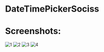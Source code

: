 # DateTimePickerSociss
# Screenshots:
![1](https://image.ibb.co/cKDrr9/Screenshot_2018_10_11_14_51_43.png)
![2](https://image.ibb.co/d5jLjU/Screenshot_2018_10_11_14_52_21.png)
![3](https://image.ibb.co/f21Nyp/Screenshot_2018_10_11_14_52_43.png)
![4](https://image.ibb.co/ikqt4U/Screenshot_2018_10_11_14_53_01.png)
